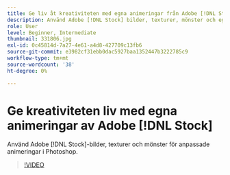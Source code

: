 ```yaml
---
title: Ge liv åt kreativiteten med egna animeringar från Adobe [!DNL Stock]
description: Använd Adobe [!DNL Stock] bilder, texturer, mönster och egna animeringar i Photoshop
role: User
level: Beginner, Intermediate
thumbnail: 331806.jpg
exl-id: 0c45814d-7a27-4e61-a4d8-427709c13fb6
source-git-commit: e3982cf31ebb0dac5927baa1352447b3222785c9
workflow-type: tm+mt
source-wordcount: '38'
ht-degree: 0%

---
```


# Ge kreativiteten liv med egna animeringar av Adobe [!DNL Stock]

Använd Adobe [!DNL Stock]-bilder, texturer och mönster för anpassade animeringar i Photoshop.

>[!VIDEO](https://video.tv.adobe.com/v/331806?hidetitle=true)

